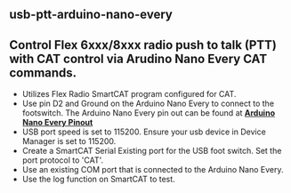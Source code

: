 usb-ptt-arduino-nano-every
----------

Control Flex 6xxx/8xxx radio push to talk (PTT) with CAT control via Arudino Nano Every CAT commands.     
----------
* Utilizes Flex Radio SmartCAT program configured for CAT.
* Use pin D2 and Ground on the Arduino Nano Every to connect to the footswitch.  The Arduino Nano Every pin out can be found at **[Arduino Nano Every Pinout](https://content.arduino.cc/assets/Pinout-NANOevery_latest.pdf)**   
* USB port speed is set to 115200.  Ensure your usb device in Device Manager is set to 115200.  
* Create a SmartCAT Serial Existing port for the USB foot switch.  Set the port protocol to 'CAT'.
* Use an existing COM port that is connected to the Arduino Nano Every.
* Use the log function on SmartCAT to test.
